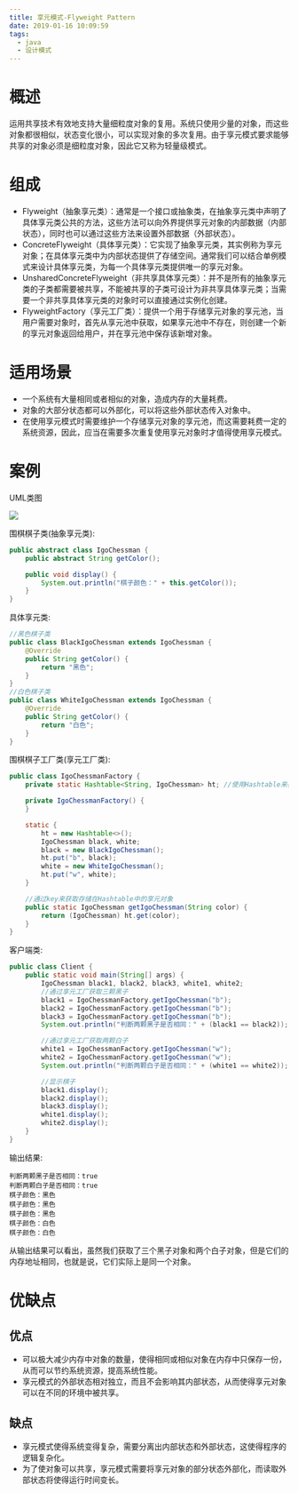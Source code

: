 ```yaml
---
title: 享元模式-Flyweight Pattern
date: 2019-01-16 10:09:59
tags:
  - java
  - 设计模式
---
```


# 概述

运用共享技术有效地支持大量细粒度对象的复用。系统只使用少量的对象，而这些对象都很相似，状态变化很小，可以实现对象的多次复用。由于享元模式要求能够共享的对象必须是细粒度对象，因此它又称为轻量级模式。<!-- more -->

# 组成

- Flyweight（抽象享元类）：通常是一个接口或抽象类，在抽象享元类中声明了具体享元类公共的方法，这些方法可以向外界提供享元对象的内部数据（内部状态），同时也可以通过这些方法来设置外部数据（外部状态）。
- ConcreteFlyweight（具体享元类）：它实现了抽象享元类，其实例称为享元对象；在具体享元类中为内部状态提供了存储空间。通常我们可以结合单例模式来设计具体享元类，为每一个具体享元类提供唯一的享元对象。
- UnsharedConcreteFlyweight（非共享具体享元类）：并不是所有的抽象享元类的子类都需要被共享，不能被共享的子类可设计为非共享具体享元类；当需要一个非共享具体享元类的对象时可以直接通过实例化创建。
- FlyweightFactory（享元工厂类）：提供一个用于存储享元对象的享元池，当用户需要对象时，首先从享元池中获取，如果享元池中不存在，则创建一个新的享元对象返回给用户，并在享元池中保存该新增对象。

# 适用场景

- 一个系统有大量相同或者相似的对象，造成内存的大量耗费。
- 对象的大部分状态都可以外部化，可以将这些外部状态传入对象中。
- 在使用享元模式时需要维护一个存储享元对象的享元池，而这需要耗费一定的系统资源，因此，应当在需要多次重复使用享元对象时才值得使用享元模式。

# 案例

UML类图

![](https://i.imgur.com/r4sZZoJ.png)

围棋棋子类(抽象享元类):

```java
public abstract class IgoChessman {
    public abstract String getColor();

    public void display() {
        System.out.println("棋子颜色：" + this.getColor());
    }
}
```

具体享元类:

```java
//黑色棋子类
public class BlackIgoChessman extends IgoChessman {
    @Override
    public String getColor() {
        return "黑色";
    }
}
//白色棋子类
public class WhiteIgoChessman extends IgoChessman {
    @Override
    public String getColor() {
        return "白色";
    }
}
```

围棋棋子工厂类(享元工厂类):

```java
public class IgoChessmanFactory {
    private static Hashtable<String, IgoChessman> ht; //使用Hashtable来存储享元对象，充当享元池

    private IgoChessmanFactory() {
    }

    static {
        ht = new Hashtable<>();
        IgoChessman black, white;
        black = new BlackIgoChessman();
        ht.put("b", black);
        white = new WhiteIgoChessman();
        ht.put("w", white);
    }

    //通过key来获取存储在Hashtable中的享元对象
    public static IgoChessman getIgoChessman(String color) {
        return (IgoChessman) ht.get(color);
    }
}
```

客户端类:

```java
public class Client {
    public static void main(String[] args) {
        IgoChessman black1, black2, black3, white1, white2;
        //通过享元工厂获取三颗黑子
        black1 = IgoChessmanFactory.getIgoChessman("b");
        black2 = IgoChessmanFactory.getIgoChessman("b");
        black3 = IgoChessmanFactory.getIgoChessman("b");
        System.out.println("判断两颗黑子是否相同：" + (black1 == black2));

        //通过享元工厂获取两颗白子
        white1 = IgoChessmanFactory.getIgoChessman("w");
        white2 = IgoChessmanFactory.getIgoChessman("w");
        System.out.println("判断两颗白子是否相同：" + (white1 == white2));

        //显示棋子
        black1.display();
        black2.display();
        black3.display();
        white1.display();
        white2.display();
    }
}
```

输出结果:

```
判断两颗黑子是否相同：true
判断两颗白子是否相同：true
棋子颜色：黑色
棋子颜色：黑色
棋子颜色：黑色
棋子颜色：白色
棋子颜色：白色
```

从输出结果可以看出，虽然我们获取了三个黑子对象和两个白子对象，但是它们的内存地址相同，也就是说，它们实际上是同一个对象。

# 优缺点

## 优点

- 可以极大减少内存中对象的数量，使得相同或相似对象在内存中只保存一份，从而可以节约系统资源，提高系统性能。
- 享元模式的外部状态相对独立，而且不会影响其内部状态，从而使得享元对象可以在不同的环境中被共享。

## 缺点

- 享元模式使得系统变得复杂，需要分离出内部状态和外部状态，这使得程序的逻辑复杂化。
- 为了使对象可以共享，享元模式需要将享元对象的部分状态外部化，而读取外部状态将使得运行时间变长。